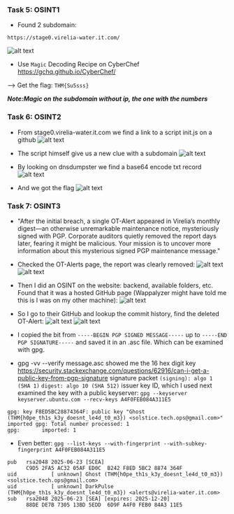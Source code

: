 ### Task 5: OSINT1
+ Found 2 subdomain:
```
https://stage0.virelia-water.it.com/
```
![alt text](image.png)

+ Use `Magic` Decoding Recipe on CyberChef https://gchq.github.io/CyberChef/

--> Get the flag: `THM{Su5sss}`

***Note:Magic on the subdomain without ip, the one with the numbers***

### Task 6: OSINT2
+ From stage0.virelia-water.it.com we find a link to a script init.js on a github
![alt text](image-1.png)

+ The script himself give us a new clue with a subdomain
![alt text](image-2.png)

+ By looking on dnsdumpster we find a base64 encode txt record
![alt text](image-3.png)

+ And we got the flag
![alt text](image-4.png)

### Task 7: OSINT3
+ "After the initial breach, a single OT-Alert appeared in Virelia’s monthly digest—an otherwise unremarkable maintenance notice, mysteriously signed with PGP. Corporate auditors quietly removed the report days later, fearing it might be malicious. Your mission is to uncover more information about this mysterious signed PGP maintenance message."

+ Checked the OT-Alerts page, the report was clearly removed:
![alt text](image-5.png)
![alt text](image-6.png)

+ Then I did an OSINT on the website: backend, available folders, etc. Found that it was a hosted GitHub page (Wappalyzer might have told me this is I was on my other machine):
![alt text](image-7.png)

+ So I go to their GitHub and lookup the commit history, find the deleted OT-Alert:
![alt text](image-8.png)
![alt text](image-9.png)

+ I copied the bit from `-----BEGIN PGP SIGNED MESSAGE-----` up to `-----END PGP SIGNATURE-----` and saved it in an .asc file. Which can be examined with gpg.

+ gpg -vv --verify message.asc showed me the 16 hex digit key https://security.stackexchange.com/questions/62916/can-i-get-a-public-key-from-pgp-signature signature packet `(signing): algo 1 (SHA 1)` 
`digest: algo 10 (SHA 512)` issuer key ID, which I used next examined the key with a public keyserver:
`gpg --keyserver keyserver.ubuntu.com --recv-keys A4F0FEB084A311E5 `

```       
gpg: key F8ED5BC28874364F: public key "Ghost (THM{h0pe_th1s_k3y_doesnt_le4d_t0_m3}) <solstice.tech.ops@gmail.com>" imported gpg: Total number processed: 1 
gpg:       imported: 1
```
+ Even better:
`gpg --list-keys --with-fingerprint --with-subkey-fingerprint A4F0FEB084A311E5  
` 

```
pub   rsa2048 2025-06-23 [SCEA]
      C9D5 2FA5 AC32 05AF ED0C  B242 F8ED 5BC2 8874 364F
uid           [ unknown] Ghost (THM{h0pe_th1s_k3y_doesnt_le4d_t0_m3}) <solstice.tech.ops@gmail.com>
uid           [ unknown] DarkPulse (THM{h0pe_th1s_k3y_doesnt_le4d_t0_m3}) <alerts@virelia-water.it.com>
sub   rsa2048 2025-06-23 [SEA] [expires: 2025-12-20]
      88DE DE7B 7305 13BD 5EDD  6D9F A4F0 FEB0 84A3 11E5
```